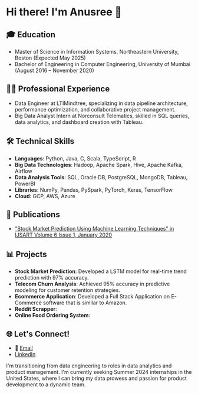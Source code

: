 # Hi there! I'm Anusree 👋

## 🎓 Education
- Master of Science in Information Systems, Northeastern University, Boston (Expected May 2025)
- Bachelor of Engineering in Computer Engineering, University of Mumbai (August 2016 – November 2020)

## 👩‍💼 Professional Experience
- Data Engineer at LTIMindtree, specializing in data pipeline architecture, performance optimization, and collaborative project management.
- Big Data Analyst Intern at Norconsult Telematics, skilled in SQL queries, data analytics, and dashboard creation with Tableau.

## 🛠 Technical Skills
- **Languages**: Python, Java, C, Scala, TypeScript, R
- **Big Data Technologies**: Hadoop, Apache Spark, Hive, Apache Kafka, Airflow
- **Data Analysis Tools**: SQL, Oracle DB, PostgreSQL, MongoDB, Tableau, PowerBI
- **Libraries**: NumPy, Pandas, PySpark, PyTorch, Keras, TensorFlow
- **Cloud**: GCP, AWS, Azure

## 📝 Publications
- ["Stock Market Prediction Using Machine Learning Techniques" in IJSART Volume 6 Issue 1, January 2020](https://ijsart.com/Home/IssueDetail?id=35674)

## 📊 Projects
- **Stock Market Prediction**: Developed a LSTM model for real-time trend prediction with 97% accuracy.
- **Telecom Churn Analysis**: Achieved 95% accuracy in predictive modeling for customer retention strategies.
- **Ecommerce Application**: Developed a Full Stack Application on E-Commerce software that is similar to Amazon.
- **Reddit Scrapper**:
- **Online Food Ordering System**:

## 🌐 Let's Connect!
- 📧 [Email](mailto:mohanan.a@northeastern.edu)
- [LinkedIn](https://www.linkedin.com/in/anusree-mohanan/)


I'm transitioning from data engineering to roles in data analytics and product management. 
I'm currently seeking Summer 2024 internships in the United States, where I can bring my data prowess and passion for product development to a dynamic team.

